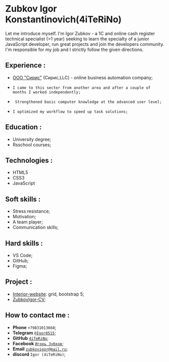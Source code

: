 # Zubkov Igor Konstantinovich(4iTeRiNo)
Let me introduce myself. I'm Igor Zubkov - a 1C and online cash register technical specialist (>1 year) seeking to learn the specialty of a junior JavaScript developer, run great projects and join the developers community. I'm responsible for my job and I strictly follow the given directions.

## Experience :
* [ООО "Сирис"](https://mysiris.ru/) (Сирис,LLC) - online business automation company; 
-     I came to this sector from another area and after a couple of months I worked independently;
-      Strengthened basic computer knowledge at the advanced user level;
-     I optimized my workflow to speed up task solutions;

## Education :
-	University degree;
- Rsschool courses;

## Technologies :
- HTML5
- CSS3
- JavaScript

## Soft skills :
- Stress resistance;
- Motivation;
- A team player;
- Communication skills;

## Hard skills : 
- VS Code;
- GitHub;
- Figma;

## Project :
- [Interior-website](https://4iterino.github.io/Interior-sait/): grid, bootstrap 5;
- [ZubkovIgor-CV]();

## How to contact me :
- **Phone** `+79831013668`;
- **Telegram** [`@Igor0515`](https//t.me/Igor0515);
- **GitHub** [`4iTeRiNo`](https://github.com/4iTeRiNo);
- **Facebook** [`Игорь Зубков`](https://www.facebook.com/profile.php?id=100010166471923);
- **Email** [`zubkovigor@mail.ru`](https://e.mail.ru/inbox);
- **discord** `Igor (4iTeRiNo)`;